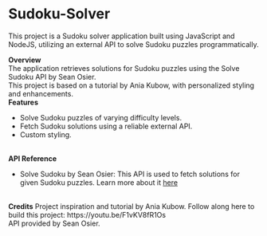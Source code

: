# Sudoku-Solver
This project is a Sudoku solver application built using JavaScript and NodeJS, utilizing an external API to solve Sudoku puzzles programmatically.

<b>Overview</b>
<br>
The application retrieves solutions for Sudoku puzzles using the Solve Sudoku API by Sean Osier. 
<br>
This project is based on a tutorial by Ania Kubow, with personalized styling and enhancements.
<br>
<b>Features</b>
<ul>
  <li>Solve Sudoku puzzles of varying difficulty levels.</li>
  <li>Fetch Sudoku solutions using a reliable external API.</li>
  <li>Custom styling.</li>
</ul>
<br>
<b>API Reference</b>
<ul>
  <li>Solve Sudoku by Sean Osier: This API is used to fetch solutions for given Sudoku puzzles. Learn more about it <a href="https://rapidapi.com/sosier/api/solve-sudoku">here</a></li>
</ul>
<br>
<b>Credits</b>
Project inspiration and tutorial by Ania Kubow. Follow along here to build this project: https://youtu.be/F1vKV8fR1Os
<br>
API provided by Sean Osier.
